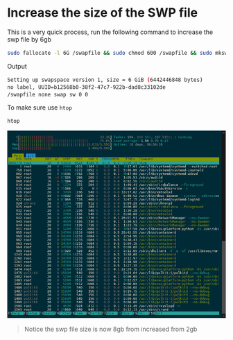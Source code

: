 # Increase the size of the SWP file

This is a very quick process, run the following command to increase the swp file by 6gb

```sh
sudo fallocate -l 6G /swapfile && sudo chmod 600 /swapfile && sudo mkswap /swapfile && sudo swapon /swapfile && echo '/swapfile none swap sw 0 0' | sudo tee -a /etc/fstab
```

Output

```sh
Setting up swapspace version 1, size = 6 GiB (6442446848 bytes)
no label, UUID=b12568b0-38f2-47c7-922b-dad8c33102de
/swapfile none swap sw 0 0
```

To make sure use `htop`

```sh
htop
```

![Htop Window](./swp.png)

> Notice the swp file size is now 8gb from increased from 2gb
